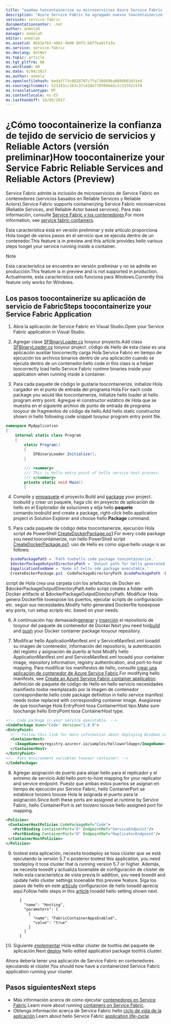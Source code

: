 ```yaml
---
title: "aaaHow toocontainerize su microservicios Azure Service Fabric (versión preliminar)"
description: "Azure Service Fabric ha agregado nuevos toocontainerize funcionalidad su microservicios Service Fabric. Esta funcionalidad actualmente está en su versión preliminar."
services: service-fabric
documentationcenter: .net
author: anmolah
manager: anmolah
editor: anmolah
ms.assetid: 0b41efb3-4063-4600-89f5-b077ea81fa3a
ms.service: service-fabric
ms.devlang: dotNet
ms.topic: article
ms.tgt_pltfrm: NA
ms.workload: NA
ms.date: 8/04/2017
ms.author: anmola
ms.openlocfilehash: 6edaff73c0828707c7fa736669ba8084663d31ed
ms.sourcegitcommit: 523283cc1b3c37c428e77850964dc1c33742c5f0
ms.translationtype: MT
ms.contentlocale: es-ES
ms.lasthandoff: 10/06/2017
---
```

# <a name="how-toocontainerize-your-service-fabric-reliable-services-and-reliable-actors-preview"></a><span data-ttu-id="e2c7d-104">¿Cómo toocontainerize la confianza de tejido de servicio de servicios y Reliable Actors (versión preliminar)</span><span class="sxs-lookup"><span data-stu-id="e2c7d-104">How toocontainerize your Service Fabric Reliable Services and Reliable Actors (Preview)</span></span>

<span data-ttu-id="e2c7d-105">Service Fabric admite la inclusión de microservicios de Service Fabric en contenedores (servicios basados en Reliable Services y Reliable Actors).</span><span class="sxs-lookup"><span data-stu-id="e2c7d-105">Service Fabric supports containerizing Service Fabric microservices (Reliable Services, and Reliable Actor based services).</span></span> <span data-ttu-id="e2c7d-106">Para más información, consulte [Service Fabric y los contenedores](service-fabric-containers-overview.md).</span><span class="sxs-lookup"><span data-stu-id="e2c7d-106">For more information, see [service fabric containers](service-fabric-containers-overview.md).</span></span>


 <span data-ttu-id="e2c7d-107">Esta característica está en versión preliminar y este artículo proporciona Hola tooget de varios pasos en el servicio que se ejecuta dentro de un contenedor.</span><span class="sxs-lookup"><span data-stu-id="e2c7d-107">This feature is in preview and this article provides hello various steps tooget your service running inside a container.</span></span>  

> [!NOTE]
> <span data-ttu-id="e2c7d-108">Esta característica se encuentra en versión preliminar y no se admite en producción.</span><span class="sxs-lookup"><span data-stu-id="e2c7d-108">This feature is in preview and is not supported in production.</span></span> <span data-ttu-id="e2c7d-109">Actualmente, esta característica solo funciona para Windows.</span><span class="sxs-lookup"><span data-stu-id="e2c7d-109">Currently this feature only works for Windows.</span></span>

## <a name="steps-toocontainerize-your-service-fabric-application"></a><span data-ttu-id="e2c7d-110">Los pasos toocontainerize su aplicación de servicio de Fabric</span><span class="sxs-lookup"><span data-stu-id="e2c7d-110">Steps toocontainerize your Service Fabric Application</span></span>

1. <span data-ttu-id="e2c7d-111">Abra la aplicación de Service Fabric en Visual Studio.</span><span class="sxs-lookup"><span data-stu-id="e2c7d-111">Open your Service Fabric application in Visual Studio.</span></span>

2. <span data-ttu-id="e2c7d-112">Agregar clase [SFBinaryLoader.cs](https://github.com/Azure/service-fabric-scripts-and-templates/blob/master/code/SFBinaryLoaderForContainers/SFBinaryLoader.cs) tooyour proyecto.</span><span class="sxs-lookup"><span data-stu-id="e2c7d-112">Add class [SFBinaryLoader.cs](https://github.com/Azure/service-fabric-scripts-and-templates/blob/master/code/SFBinaryLoaderForContainers/SFBinaryLoader.cs) tooyour project.</span></span> <span data-ttu-id="e2c7d-113">código de Hello de esta clase es una aplicación auxiliar toocorrectly carga Hola Service Fabric en tiempo de ejecución los archivos binarios dentro de una aplicación cuando se ejecuta dentro de un contenedor.</span><span class="sxs-lookup"><span data-stu-id="e2c7d-113">hello code in this class is a helper toocorrectly load hello Service Fabric runtime binaries inside your application when running inside a container.</span></span>

3. <span data-ttu-id="e2c7d-114">Para cada paquete de código le gustaría toocontainerize, initialize Hola cargador en el punto de entrada del programa Hola.</span><span class="sxs-lookup"><span data-stu-id="e2c7d-114">For each code package you would like toocontainerize, initialize hello loader at hello program entry point.</span></span> <span data-ttu-id="e2c7d-115">Agregue el constructor estático de Hola que se muestra en el siguiente archivo de punto de entrada de programa tooyour de fragmentos de código de hello.</span><span class="sxs-lookup"><span data-stu-id="e2c7d-115">Add hello static constructor shown in hello following code snippet tooyour program entry point file.</span></span>

  ```csharp
  namespace MyApplication
  {
      internal static class Program
      {
          static Program()
          {
              SFBinaryLoader.Initialize();
          }

          /// <summary>
          /// This is hello entry point of hello service host process.
          /// </summary>
          private static void Main()
          {
  ```

4. <span data-ttu-id="e2c7d-116">Compile y [empaquete](service-fabric-package-apps.md#Package-App) el proyecto.</span><span class="sxs-lookup"><span data-stu-id="e2c7d-116">Build and [package](service-fabric-package-apps.md#Package-App) your project.</span></span> <span data-ttu-id="e2c7d-117">toobuild y crear un paquete, haga clic en proyecto de aplicación de hello en el Explorador de soluciones y elija hello **paquete** comando.</span><span class="sxs-lookup"><span data-stu-id="e2c7d-117">toobuild and create a package, right-click hello application project in Solution Explorer and choose hello **Package** command.</span></span>

5. <span data-ttu-id="e2c7d-118">Para cada paquete de código debe toocontainerize, ejecución Hola script de PowerShell [CreateDockerPackage.ps1](https://github.com/Azure/service-fabric-scripts-and-templates/blob/master/scripts/CodePackageToDockerPackage/CreateDockerPackage.ps1).</span><span class="sxs-lookup"><span data-stu-id="e2c7d-118">For every code package you need toocontainerize, run hello PowerShell script [CreateDockerPackage.ps1](https://github.com/Azure/service-fabric-scripts-and-templates/blob/master/scripts/CodePackageToDockerPackage/CreateDockerPackage.ps1).</span></span> <span data-ttu-id="e2c7d-119">uso de Hello es como sigue:</span><span class="sxs-lookup"><span data-stu-id="e2c7d-119">hello usage is as follows:</span></span>
  ```powershell
    $codePackagePath = 'Path toohello code package toocontainerize.'
    $dockerPackageOutputDirectoryPath = 'Output path for hello generated docker folder.'
    $applicationExeName = 'Name of hello ode package executable.'
    CreateDockerPackage.ps1 -CodePackageDirectoryPath $codePackagePath -DockerPackageOutputDirectoryPath $dockerPackageOutputDirectoryPath -ApplicationExeName $applicationExeName
 ```
  <span data-ttu-id="e2c7d-120">script de Hola crea una carpeta con los artefactos de Docker en $dockerPackageOutputDirectoryPath.</span><span class="sxs-lookup"><span data-stu-id="e2c7d-120">hello script creates a folder with Docker artifacts at $dockerPackageOutputDirectoryPath.</span></span> <span data-ttu-id="e2c7d-121">Modificar Hola genera Dockerfile tooexpose los puertos, ejecutar scripts de configuración etc. según sus necesidades.</span><span class="sxs-lookup"><span data-stu-id="e2c7d-121">Modify hello generated Dockerfile tooexpose any ports, run setup scripts etc. based on your needs.</span></span>

6. <span data-ttu-id="e2c7d-122">A continuación hay demasiado[generar](service-fabric-get-started-containers.md#Build-Containers) y [inserción](service-fabric-get-started-containers.md#Push-Containers) el repositorio de tooyour del paquete de contenedor de Docker.</span><span class="sxs-lookup"><span data-stu-id="e2c7d-122">Next you need too[build](service-fabric-get-started-containers.md#Build-Containers) and [push](service-fabric-get-started-containers.md#Push-Containers) your Docker container package tooyour repository.</span></span>

7. <span data-ttu-id="e2c7d-123">Modificar hello ApplicationManifest.xml y ServiceManifest.xml tooadd su imagen de contenedor, información del repositorio, la autenticación del registro y asignación de puerto al host.</span><span class="sxs-lookup"><span data-stu-id="e2c7d-123">Modify hello ApplicationManifest.xml and ServiceManifest.xml tooadd your container image, repository information, registry authentication, and port-to-host mapping.</span></span> <span data-ttu-id="e2c7d-124">Para modificar los manifiestos de hello, consulte [crear una aplicación de contenedor de Azure Service Fabric](service-fabric-get-started-containers.md).</span><span class="sxs-lookup"><span data-stu-id="e2c7d-124">For modifying hello manifests, see [Create an Azure Service Fabric container application](service-fabric-get-started-containers.md).</span></span> <span data-ttu-id="e2c7d-125">definición de paquete de código de Hello en hello servicio necesidades manifiesto toobe reemplazado por la imagen de contenedor correspondiente.</span><span class="sxs-lookup"><span data-stu-id="e2c7d-125">hello code package definition in hello service manifest needs toobe replaced with corresponding container image.</span></span> <span data-ttu-id="e2c7d-126">Asegúrese de que toochange Hola EntryPoint tooa ContainerHost tipo.</span><span class="sxs-lookup"><span data-stu-id="e2c7d-126">Make sure toochange hello EntryPoint tooa ContainerHost type.</span></span>

  ```xml
<!-- Code package is your service executable. -->
<CodePackage Name="Code" Version="1.0.0">
  <EntryPoint>
    <!-- Follow this link for more information about deploying Windows containers tooService Fabric: https://aka.ms/sfguestcontainers -->
    <ContainerHost>
      <ImageName>myregistry.azurecr.io/samples/helloworldapp</ImageName>
    </ContainerHost>
  </EntryPoint>
  <!-- Pass environment variables tooyour container: -->    
</CodePackage>
  ```

8. <span data-ttu-id="e2c7d-127">Agregar asignación de puerto para alojar hello para el replicador y el extremo de servicio.</span><span class="sxs-lookup"><span data-stu-id="e2c7d-127">Add hello port-to-host mapping for your replicator and service endpoint.</span></span> <span data-ttu-id="e2c7d-128">Puesto que ambas estos puertos se asignan en tiempo de ejecución por Service Fabric, hello ContainerPort se establece toozero toouse Hola le asignada el puerto para la asignación.</span><span class="sxs-lookup"><span data-stu-id="e2c7d-128">Since both these ports are assigned at runtime by Service Fabric, hello ContainerPort is set toozero toouse hello assigned port for mapping.</span></span>

 ```xml
<Policies>
  <ContainerHostPolicies CodePackageRef="Code">
    <PortBinding ContainerPort="0" EndpointRef="ServiceEndpoint"/>
    <PortBinding ContainerPort="0" EndpointRef="ReplicatorEndpoint"/>
  </ContainerHostPolicies>
</Policies>
 ```

9. <span data-ttu-id="e2c7d-129">tootest esta aplicación, necesita toodeploy se tooa clúster que se está ejecutando la versión 5.7 o posterior.</span><span class="sxs-lookup"><span data-stu-id="e2c7d-129">tootest this application, you need toodeploy it tooa cluster that is running version 5.7 or higher.</span></span> <span data-ttu-id="e2c7d-130">Además, se necesita tooedit y actualiza tooenable de configuración de clúster de hello esta característica de vista previa.</span><span class="sxs-lookup"><span data-stu-id="e2c7d-130">In addition, you need tooedit and update hello cluster settings tooenable this preview feature.</span></span> <span data-ttu-id="e2c7d-131">Siga los pasos de hello en este [artículo](service-fabric-cluster-fabric-settings.md) configuración de hello tooadd aprecia aquí.</span><span class="sxs-lookup"><span data-stu-id="e2c7d-131">Follow hello steps in this [article](service-fabric-cluster-fabric-settings.md) tooadd hello setting shown next.</span></span>
```
      {
        "name": "Hosting",
        "parameters": [
          {
            "name": "FabricContainerAppsEnabled",
            "value": "true"
          }
        ]
      }
```
10. <span data-ttu-id="e2c7d-132">Siguiente [implementar](service-fabric-deploy-remove-applications.md) Hola editar clúster de toothis del paquete de aplicación.</span><span class="sxs-lookup"><span data-stu-id="e2c7d-132">Next [deploy](service-fabric-deploy-remove-applications.md) hello edited application package toothis cluster.</span></span>

<span data-ttu-id="e2c7d-133">Ahora debería tener una aplicación de Service Fabric en contenedores ejecutando el clúster.</span><span class="sxs-lookup"><span data-stu-id="e2c7d-133">You should now have a containerized Service Fabric application running your cluster.</span></span>

## <a name="next-steps"></a><span data-ttu-id="e2c7d-134">Pasos siguientes</span><span class="sxs-lookup"><span data-stu-id="e2c7d-134">Next steps</span></span>
* <span data-ttu-id="e2c7d-135">Más información acerca de cómo ejecutar [contenedores en Service Fabric](service-fabric-get-started-containers.md).</span><span class="sxs-lookup"><span data-stu-id="e2c7d-135">Learn more about running [containers on Service Fabric](service-fabric-get-started-containers.md).</span></span>
* <span data-ttu-id="e2c7d-136">Obtenga información acerca de Service Fabric hello [ciclo de vida de la aplicación](service-fabric-application-lifecycle.md).</span><span class="sxs-lookup"><span data-stu-id="e2c7d-136">Learn about hello Service Fabric [application life-cycle](service-fabric-application-lifecycle.md).</span></span>
